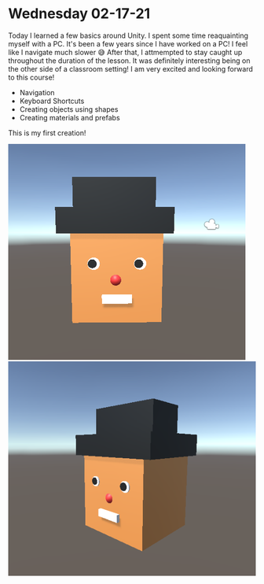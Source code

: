 ﻿# Wednesday 02-17-21

Today I learned a few basics around Unity. I spent some time reaquainting myself with a PC. It's been a few years since I have worked on a PC! I feel like I navigate much slower 😅 After that, I attmempted to stay caught up throughout the duration of the lesson. It was definitely interesting being on the other side of a classroom setting! I am very excited and looking forward to this course!

- Navigation
- Keyboard Shortcuts
- Creating objects using shapes
- Creating materials and prefabs

This is my first creation!

![Hello World 1](img/hello-world-01.png)
![Hello World 2](img/hello-world-02.png)
